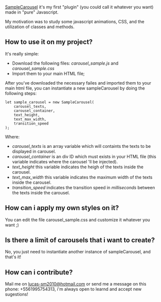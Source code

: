 [SampleCarousel](#) it's my first "plugin" (you could call it whatever you want) made in "pure" Javascript.

My motivation was to study some javascript animations, CSS, and the utilization of classes and methods.




## How to use it on my project? ##

It's really simple:

- Download the following files:
*carousel_sample.js* and *carousel_sample.css*
- Import them to your main HTML file;

After you've downloaded the necessary failes and imported them to your main html file, you can instantiate a new sampleCarousel by doing the following steps:

    let sample_carousel = new SampleCarousel(
        carousel_texts,
        carousel_container,
        text_height,
        text_max_width,
        transition_speed
    );

Where:
- *carousel_texts* is an array variable which will containts the texts to be displayed in carousel.
- *carousel_container* is an div ID which must exists in your HTML file (this variable indicates where the carousel 'll be injected).
- *text_height* this variable indicates the heigh of the texts inside the carousel.
- *text_max_width* this variable indicates the maximum width of the texts inside the carousel.
- *transition_speed* indicates the transition speed in *milliseconds* between the texts inside the carousel.

## How can i apply my own styles on it?

You can edit the file carousel_sample.css and customize it whatever you want ;)

## Is there a limit of carousels that i want to create? ##
No, you just need to instantiate another instance of sampleCarousel, and that's it!

## How can i contribute? ##
Mail me on lucas-sm2010@hotmail.com or send me a message on this phone: +5561995754313, i'm always open to learnd and accept new sugestions!
